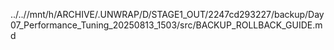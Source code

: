 ../..//mnt/h/ARCHIVE/.UNWRAP/D/STAGE1_OUT/2247cd293227/backup/Day07_Performance_Tuning_20250813_1503/src/BACKUP_ROLLBACK_GUIDE.md